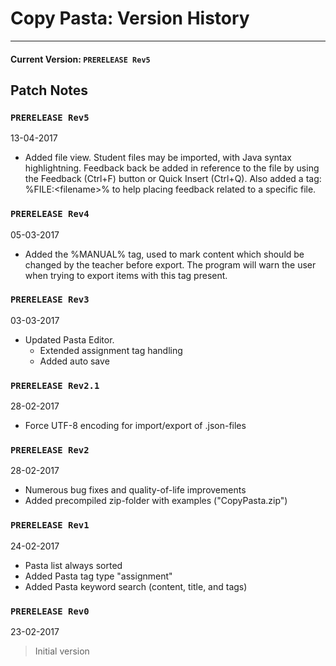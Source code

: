 # Copy Pasta: Version History
___
#### Current Version: `PRERELEASE Rev5`
## Patch Notes

### `PRERELEASE Rev5`
13-04-2017
* Added file view. Student files may be imported, with Java syntax highlightning. Feedback back be added in reference to the file by using the Feedback (Ctrl+F) button or Quick Insert (Ctrl+Q). Also added a tag: %FILE:\<filename\>% to help placing feedback related to a specific file.

### `PRERELEASE Rev4`
05-03-2017
* Added the %MANUAL% tag, used to mark content which should be changed by the teacher before export. The program will warn the user when trying to export items with this tag present.

### `PRERELEASE Rev3`
03-03-2017
* Updated Pasta Editor.
    * Extended assignment tag handling 
    * Added auto save

### `PRERELEASE Rev2.1`
28-02-2017
* Force UTF-8 encoding for import/export of .json-files

### `PRERELEASE Rev2`
28-02-2017
* Numerous bug fixes and quality-of-life improvements
* Added precompiled zip-folder with examples ("CopyPasta.zip")

### `PRERELEASE Rev1`
24-02-2017
* Pasta list always sorted
* Added Pasta tag type "assignment"
* Added Pasta keyword search (content, title, and tags)

### `PRERELEASE Rev0`
23-02-2017
> Initial version
